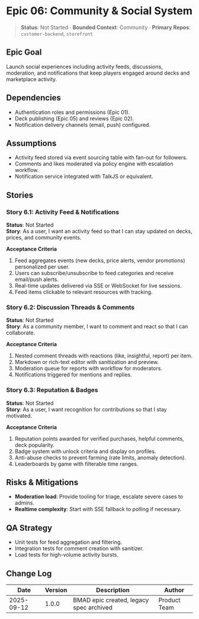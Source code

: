 # Epic 06: Community & Social System

> **Status**: Not Started · **Bounded Context**: Community · **Primary Repos**: `customer-backend`, `storefront`

## Epic Goal
Launch social experiences including activity feeds, discussions, moderation, and notifications that keep players engaged around decks and marketplace activity.

## Dependencies
- Authentication roles and permissions (Epic 01).
- Deck publishing (Epic 05) and reviews (Epic 02).
- Notification delivery channels (email, push) configured.

## Assumptions
- Activity feed stored via event sourcing table with fan-out for followers.
- Comments and likes moderated via policy engine with escalation workflow.
- Notification service integrated with TalkJS or equivalent.

## Stories

### Story 6.1: Activity Feed & Notifications
**Status**: Not Started  
**Story**: As a user, I want an activity feed so that I can stay updated on decks, prices, and community events.

**Acceptance Criteria**
1. Feed aggregates events (new decks, price alerts, vendor promotions) personalized per user.
2. Users can subscribe/unsubscribe to feed categories and receive email/push alerts.
3. Real-time updates delivered via SSE or WebSocket for live sessions.
4. Feed items clickable to relevant resources with tracking.

### Story 6.2: Discussion Threads & Comments
**Status**: Not Started  
**Story**: As a community member, I want to comment and react so that I can collaborate.

**Acceptance Criteria**
1. Nested comment threads with reactions (like, insightful, report) per item.
2. Markdown or rich-text editor with sanitization and preview.
3. Moderation queue for reports with workflow for moderators.
4. Notifications triggered for mentions and replies.

### Story 6.3: Reputation & Badges
**Status**: Not Started  
**Story**: As a user, I want recognition for contributions so that I stay motivated.

**Acceptance Criteria**
1. Reputation points awarded for verified purchases, helpful comments, deck popularity.
2. Badge system with unlock criteria and display on profiles.
3. Anti-abuse checks to prevent farming (rate limits, anomaly detection).
4. Leaderboards by game with filterable time ranges.

## Risks & Mitigations
- **Moderation load**: Provide tooling for triage, escalate severe cases to admins.
- **Realtime complexity**: Start with SSE fallback to polling if necessary.

## QA Strategy
- Unit tests for feed aggregation and filtering.
- Integration tests for comment creation with sanitizer.
- Load tests for high-volume activity bursts.

## Change Log
| Date       | Version | Description                              | Author            |
|------------|---------|------------------------------------------|-------------------|
| 2025-09-12 | 1.0.0   | BMAD epic created, legacy spec archived  | Product Team      |
